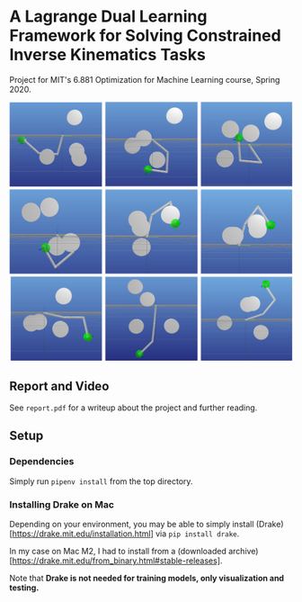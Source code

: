 # A Lagrange Dual Learning Framework for Solving Constrained Inverse Kinematics Tasks

Project for MIT's 6.881 Optimization for Machine Learning course, Spring 2020.

![Inverse kinematics examples](/resources/images/ik1.png)

## Report and Video

See `report.pdf` for a writeup about the project and further reading.

## Setup

### Dependencies

Simply run `pipenv install` from the top directory.

### Installing Drake on Mac

Depending on your environment, you may be able to simply install (Drake)[https://drake.mit.edu/installation.html] via `pip install drake`.

In my case on Mac M2, I had to install from a (downloaded archive)[https://drake.mit.edu/from_binary.html#stable-releases].

Note that  **Drake is not needed for training models, only visualization and testing.**